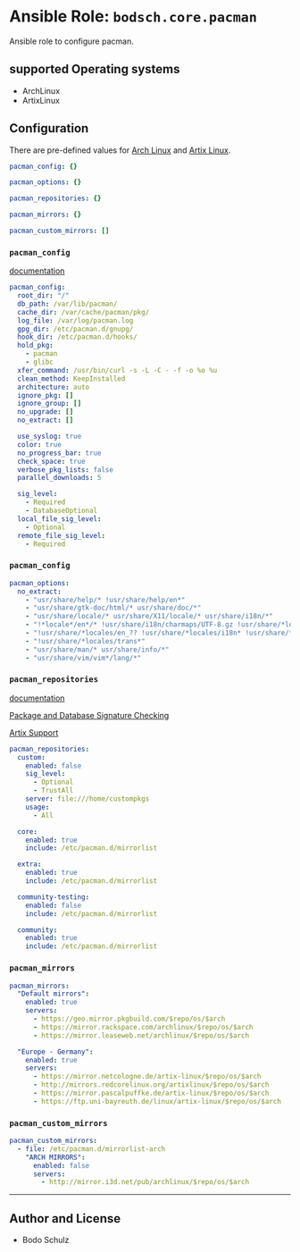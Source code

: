 
# Ansible Role:  `bodsch.core.pacman`

Ansible role to configure pacman.

## supported Operating systems

* ArchLinux
* ArtixLinux

## Configuration

There are pre-defined values for [Arch Linux](vars/archlinux.yml) and [Artix Linux](vars/artixlinux.yml).

```yaml
pacman_config: {}

pacman_options: {}

pacman_repositories: {}

pacman_mirrors: {}

pacman_custom_mirrors: []
```

### `pacman_config`

[documentation](https://archlinux.org/pacman/pacman.conf.5.html#_options)

```yaml
pacman_config:
  root_dir: "/"
  db_path: /var/lib/pacman/
  cache_dir: /var/cache/pacman/pkg/
  log_file: /var/log/pacman.log
  gpg_dir: /etc/pacman.d/gnupg/
  hook_dir: /etc/pacman.d/hooks/
  hold_pkg:
    - pacman
    - glibc
  xfer_command: /usr/bin/curl -s -L -C - -f -o %o %u
  clean_method: KeepInstalled
  architecture: auto
  ignore_pkg: []
  ignore_group: []
  no_upgrade: []
  no_extract: []

  use_syslog: true
  color: true
  no_progress_bar: true
  check_space: true
  verbose_pkg_lists: false
  parallel_downloads: 5

  sig_level:
    - Required
    - DatabaseOptional
  local_file_sig_level:
    - Optional
  remote_file_sig_level:
    - Required
```

### `pacman_config`

```yaml
pacman_options:
  no_extract:
    - "usr/share/help/* !usr/share/help/en*"
    - "usr/share/gtk-doc/html/* usr/share/doc/*"
    - "usr/share/locale/* usr/share/X11/locale/* usr/share/i18n/*"
    - "!*locale*/en*/* !usr/share/i18n/charmaps/UTF-8.gz !usr/share/*locale*/locale.*"
    - "!usr/share/*locales/en_?? !usr/share/*locales/i18n* !usr/share/*locales/iso*"
    - "!usr/share/*locales/trans*"
    - "usr/share/man/* usr/share/info/*"
    - "usr/share/vim/vim*/lang/*"
```

### `pacman_repositories`

[documentation](https://archlinux.org/pacman/pacman.conf.5.html#_repository_sections)

[Package and Database Signature Checking](https://archlinux.org/pacman/pacman.conf.5.html#_package_and_database_signature_checking_a_id_sc_a)

[Artix Support](https://wiki.artixlinux.org/Main/Repositories)


```yaml
pacman_repositories:
  custom:
    enabled: false
    sig_level:
      - Optional
      - TrustAll
    server: file:///home/custompkgs
    usage:
      - All

  core:
    enabled: true
    include: /etc/pacman.d/mirrorlist

  extra:
    enabled: true
    include: /etc/pacman.d/mirrorlist

  community-testing:
    enabled: false
    include: /etc/pacman.d/mirrorlist

  community:
    enabled: true
    include: /etc/pacman.d/mirrorlist
```

### `pacman_mirrors`


```yaml
pacman_mirrors:
  "Default mirrors":
    enabled: true
    servers:
      - https://geo.mirror.pkgbuild.com/$repo/os/$arch
      - https://mirror.rackspace.com/archlinux/$repo/os/$arch
      - https://mirror.leaseweb.net/archlinux/$repo/os/$arch

  "Europe - Germany":
    enabled: true
    servers:
      - https://mirror.netcologne.de/artix-linux/$repo/os/$arch
      - http://mirrors.redcorelinux.org/artixlinux/$repo/os/$arch
      - https://mirror.pascalpuffke.de/artix-linux/$repo/os/$arch
      - https://ftp.uni-bayreuth.de/linux/artix-linux/$repo/os/$arch
```

### `pacman_custom_mirrors`

```yaml
pacman_custom_mirrors:
  - file: /etc/pacman.d/mirrorlist-arch
    "ARCH MIRRORS":
      enabled: false
      servers:
        - http://mirror.i3d.net/pub/archlinux/$repo/os/$arch
```

---

## Author and License

- Bodo Schulz
